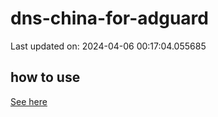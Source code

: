 # dns-china-for-adguard

Last updated on: 2024-04-06 00:17:04.055685

## how to use

[See here](https://github.com/AdguardTeam/AdGuardHome/wiki/Configuration#upstreams-from-file)